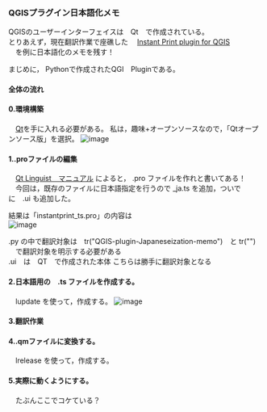 ### QGISプラグイン日本語化メモ  
 QGISのユーザーインターフェイスは　Qt　で作成されている。  
 とりあえず，現在翻訳作業で座礁した
 　[Instant Print plugin for QGIS](https://github.com/sourcepole/qgis-instantprint-plugin)  
 　を例に日本語化のメモを残す！  
 
まじめに， Pythonで作成されたQGI　Pluginである。  
 
#### 全体の流れ  
#### 0.環境構築  
　[Qt]([https://www.qt.io/ja-jp/product/development-tools](https://www.qt.io/ja-jp/download-open-source))を手に入れる必要がある。 
 私は，趣味+オープンソースなので，「Qtオープンソース版」を選択。
 ![image](https://user-images.githubusercontent.com/86514652/179387559-5d1dee7a-26d8-492f-aebc-91234476bd5a.png)

#### 1..proファイルの編集
　[Qt Linguist　マニュアル](https://doc.qt.io/qt-6/linguist-programmers.html)  によると， .pro ファイルを作れと書いてある！  
　今回は，既存のファイルに日本語指定を行うので _ja.ts を追加，ついでに　.ui も追加した。  

結果は「instantprint_ts.pro」の内容は  
![image](https://user-images.githubusercontent.com/86514652/179388037-a12a24e7-4766-4345-bd39-5d55f8ec398e.png)

.py の中で翻訳対象は　tr("QGIS-plugin-Japaneseization-memo")　と tr("") 　で翻訳対象を明示する必要がある  
.ui　は　QT　で作成された本体  こちらは勝手に翻訳対象となる


#### 2.日本語用の　.ts ファイルを作成する。  
　lupdate  を使って，作成する。
![image](https://user-images.githubusercontent.com/86514652/179388068-ea9163dd-8a45-416a-a42e-2df8737b10fb.png)

#### 3.翻訳作業
 

#### 4..qmファイルに変換する。  
　lrelease    を使って，作成する。

#### 5.実際に動くようにする。  
　たぶんここでコケている？  

